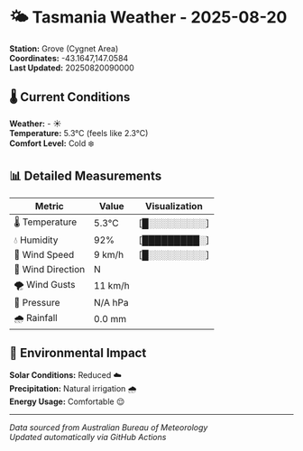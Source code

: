 # 🌤️ Tasmania Weather - 2025-08-20

**Station:** Grove (Cygnet Area)  
**Coordinates:** -43.1647,147.0584  
**Last Updated:** 20250820090000

## 🌡️ Current Conditions

**Weather:** - ☀️  
**Temperature:** 5.3°C (feels like 2.3°C)  
**Comfort Level:** Cold ❄️

## 📊 Detailed Measurements

| Metric | Value | Visualization |
|--------|-------|---------------|
| 🌡️ Temperature | 5.3°C | [█░░░░░░░░░] |
| 💧 Humidity | 92% | [█████████░] |
| 💨 Wind Speed | 9 km/h | [█░░░░░░░░░] |
| 🧭 Wind Direction | N | |
| 🌪️ Wind Gusts | 11 km/h | |
| 🔽 Pressure | N/A hPa | |
| 🌧️ Rainfall | 0.0 mm | |

## 🌱 Environmental Impact

**Solar Conditions:** Reduced ☁️  
**Precipitation:** Natural irrigation 🌧️  
**Energy Usage:** Comfortable 😌

---
*Data sourced from Australian Bureau of Meteorology*  
*Updated automatically via GitHub Actions*
